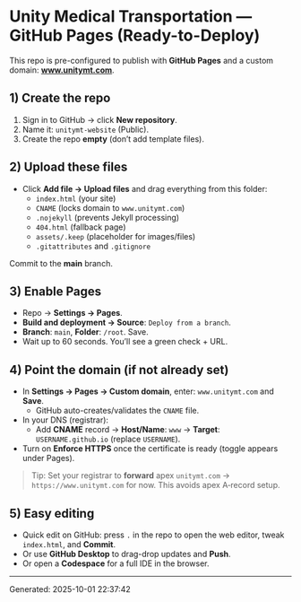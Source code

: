 # Unity Medical Transportation — GitHub Pages (Ready-to-Deploy)

This repo is pre-configured to publish with **GitHub Pages** and a custom domain: **www.unitymt.com**.

## 1) Create the repo
1. Sign in to GitHub → click **New repository**.
2. Name it: `unitymt-website` (Public).
3. Create the repo **empty** (don’t add template files).

## 2) Upload these files
- Click **Add file → Upload files** and drag everything from this folder:
  - `index.html` (your site)
  - `CNAME` (locks domain to `www.unitymt.com`)
  - `.nojekyll` (prevents Jekyll processing)
  - `404.html` (fallback page)
  - `assets/.keep` (placeholder for images/files)
  - `.gitattributes` and `.gitignore`

Commit to the **main** branch.

## 3) Enable Pages
- Repo → **Settings → Pages**.
- **Build and deployment → Source**: `Deploy from a branch`.
- **Branch**: `main`, **Folder**: `/root`. Save.
- Wait up to 60 seconds. You’ll see a green check + URL.

## 4) Point the domain (if not already set)
- In **Settings → Pages → Custom domain**, enter: `www.unitymt.com` and **Save**.
  - GitHub auto-creates/validates the `CNAME` file.
- In your DNS (registrar):
  - Add **CNAME** record → **Host/Name**: `www` → **Target**: `USERNAME.github.io` (replace `USERNAME`).
- Turn on **Enforce HTTPS** once the certificate is ready (toggle appears under Pages).

> Tip: Set your registrar to **forward** apex `unitymt.com` → `https://www.unitymt.com` for now. This avoids apex A‑record setup.

## 5) Easy editing
- Quick edit on GitHub: press `.` in the repo to open the web editor, tweak `index.html`, and **Commit**.
- Or use **GitHub Desktop** to drag-drop updates and **Push**.
- Or open a **Codespace** for a full IDE in the browser.

---
Generated: 2025-10-01 22:37:42
